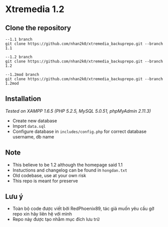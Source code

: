 # Xtremedia 1.2
## Clone the repository
```
--1.1 branch
git clone https://github.com/nhan2k0/xtremedia_backuprepo.git --branch 1.1

--1.2 branch
git clone https://github.com/nhan2k0/xtremedia_backuprepo.git --branch 1.2

--1.2mod branch
git clone https://github.com/nhan2k0/xtremedia_backuprepo.git --branch 1.2mod
```
## Installation
*Tested on XAMPP 1.6.5 (PHP 5.2.5, MySQL 5.0.51, phpMyAdmin 2.11.3)*
- Create new database
- Import `data.sql`
- Configure database in `includes/config.php` for correct database username, db name

## Note
- This believe to be 1.2 although the homepage said 1.1
- Instuctions and changelog can be found in `hongdan.txt`
- Old codebase, use at your own risk
- This repo is meant for preserve

## Lưu ý
- Toàn bộ code được viết bởi RedPhoenix89, tác giả muốn yêu cầu gỡ repo xin hãy liên hệ với mình
- Repo này được tạo nhằm mục đích lưu trữ

